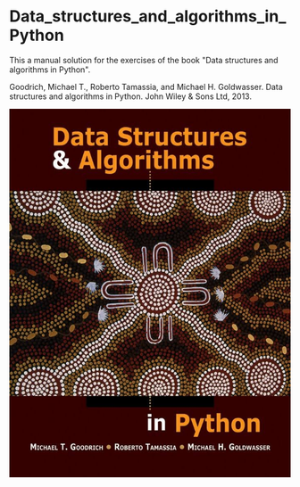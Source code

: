# Data_structures_and_algorithms_in_Python
This a manual solution for the exercises of the book "Data structures and algorithms in Python".

Goodrich, Michael T., Roberto Tamassia, and Michael H. Goldwasser. Data structures and algorithms in Python. John Wiley & Sons Ltd, 2013.

![alt text](https://github.com/vahidNaghshin/Data_structures_and_algorithms_in_Python/blob/main/images.jpeg)

